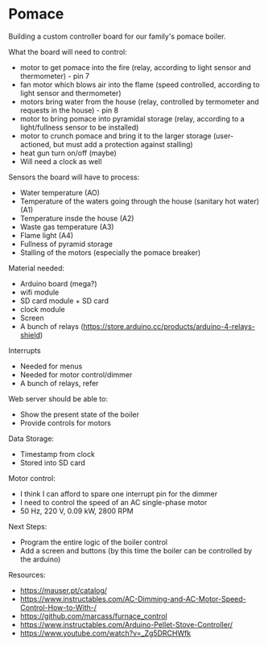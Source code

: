 # Pomace

Building a custom controller board for our family's pomace boiler. 

What the board will need to control:
 - motor to get pomace into the fire (relay, according to light sensor and thermometer) - pin 7
 - fan motor which blows air into the flame (speed controlled, according to light sensor and thermometer)
 - motors bring water from the house (relay, controlled by termometer and requests in the house) - pin 8
 - motor to bring pomace into pyramidal storage (relay, according to a light/fullness sensor to be installed)
 - motor to crunch pomace and bring it to the larger storage (user-actioned, but must add a protection against stalling)
 - heat gun turn on/off (maybe)
 - Will need a clock as well

Sensors the board will have to process:
 - Water temperature (AO)
 - Temperature of the waters going through the house (sanitary hot water) (A1)
 - Temperature insde the house (A2)
 - Waste gas temperature (A3)
 - Flame light (A4)
 - Fullness of pyramid storage 
 - Stalling of the motors (especially the pomace breaker)

Material needed:
 - Arduino board (mega?)
 - wifi module
 - SD card module + SD card
 - clock module
 - Screen
 - A bunch of relays (https://store.arduino.cc/products/arduino-4-relays-shield)

Interrupts
 - Needed for menus
 - Needed for motor control/dimmer
 - A bunch of relays, refer 

Web server should be able to:
 - Show the present state of the boiler
 - Provide controls for motors

Data Storage:
 - Timestamp from clock
 - Stored into SD card

 Motor control:
 - I think I can afford to spare one interrupt pin for the dimmer
 - I need to control the speed of an AC single-phase motor
 - 50 Hz, 220 V, 0.09 kW, 2800 RPM

Next Steps:
 - Program the entire logic of the boiler control
 - Add a screen and buttons (by this time the boiler can be controlled by the arduino)

Resources:
 - https://mauser.pt/catalog/
 - https://www.instructables.com/AC-Dimming-and-AC-Motor-Speed-Control-How-to-With-/
 - https://github.com/marcass/furnace_control
 - https://www.instructables.com/Arduino-Pellet-Stove-Controller/
 - https://www.youtube.com/watch?v=_Zg5DRCHWfk

